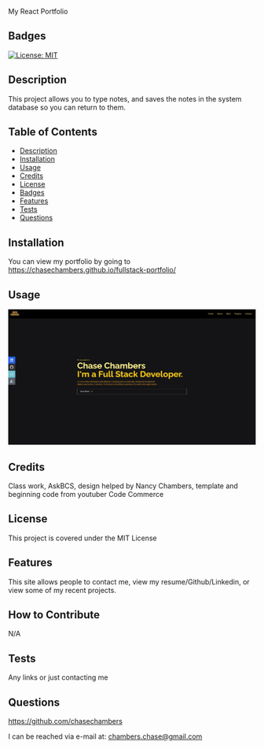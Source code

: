 My React Portfolio

## Badges

[![License: MIT](https://img.shields.io/badge/License-MIT-yellow.svg)](https://opensource.org/licenses/MIT)

## Description

This project allows you to type notes, and saves the notes in the system database so you can return to them.

## Table of Contents

- [Description](#description)
- [Installation](#installation)
- [Usage](#usage)
- [Credits](#credits)
- [License](#license)
- [Badges](#badges)
- [Features](#features)
- [Tests](#tests)
- [Questions](#questions)

## Installation

You can view my portfolio by going to https://chasechambers.github.io/fullstack-portfolio/

## Usage

![homepage](./src/assets/homepage.jpg)

## Credits

Class work, AskBCS, design helped by Nancy Chambers, template and beginning code from youtuber Code Commerce

## License

This project is covered under the MIT License

## Features

This site allows people to contact me, view my resume/Github/Linkedin, or view some of my recent projects.

## How to Contribute

N/A

## Tests

Any links or just contacting me

## Questions

https://github.com/chasechambers

I can be reached via e-mail at:
chambers.chase@gmail.com
